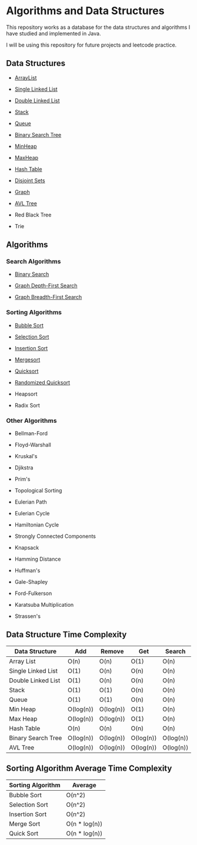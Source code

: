 # Algorithms and Data Structures
This repository works as a database for the data structures and algorithms I have studied and implemented in Java.

I will be using this repository for future projects and leetcode practice.

## Data Structures

- [ArrayList](https://github.com/Tales-Andrade/algorithms-and-data-structures-implementations/tree/main/data-structures/ArrayList)

- [Single Linked List](https://github.com/Tales-Andrade/algorithms-and-data-structures-implementations/tree/main/data-structures/SingleLinkedList)

- [Double Linked List](https://github.com/Tales-Andrade/algorithms-and-data-structures-implementations/tree/main/data-structures/DoubleLinkedList)

- [Stack](https://github.com/Tales-Andrade/algorithms-and-data-structures-implementations/tree/main/data-structures/Stack)

- [Queue](https://github.com/Tales-Andrade/algorithms-and-data-structures-implementations/tree/main/data-structures/Queue)

- [Binary Search Tree](https://github.com/Tales-Andrade/algorithms-and-data-structures-implementations/tree/main/data-structures/BinarySearchTree)

- [MinHeap](https://github.com/Tales-Andrade/algorithms-and-data-structures-implementations/tree/main/data-structures/MinHeap)

- [MaxHeap](https://github.com/Tales-Andrade/algorithms-and-data-structures-implementations/tree/main/data-structures/MaxHeap)

- [Hash Table](https://github.com/Tales-Andrade/algorithms-and-data-structures-implementations/tree/main/data-structures/HashTable)

- [Disjoint Sets](https://github.com/Tales-Andrade/algorithms-and-data-structures-implementations/tree/main/data-structures/DisjointSets)

- [Graph](https://github.com/Tales-Andrade/algorithms-and-data-structures-implementations/tree/main/data-structures/Graph)

- [AVL Tree](https://github.com/Tales-Andrade/algorithms-and-data-structures-implementations/tree/main/data-structures/AVLTree)

- Red Black Tree

- Trie

## Algorithms

### Search Algorithms

- [Binary Search](https://github.com/Tales-Andrade/algorithms-and-data-structures-implementations/tree/main/algorithms/BinarySearch)

- [Graph Depth-First Search](https://github.com/Tales-Andrade/algorithms-and-data-structures-implementations/tree/main/algorithms/GraphTraversal/DepthFirstSearch)

- [Graph Breadth-First Search](https://github.com/Tales-Andrade/algorithms-and-data-structures-implementations/tree/main/algorithms/GraphTraversal/BreadthFirstSearch)

### Sorting Algorithms

- [Bubble Sort](https://github.com/Tales-Andrade/algorithms-and-data-structures-implementations/tree/main/algorithms/BubbleSort)

- [Selection Sort](https://github.com/Tales-Andrade/algorithms-and-data-structures-implementations/tree/main/algorithms/SelectionSort)

- [Insertion Sort](https://github.com/Tales-Andrade/algorithms-and-data-structures-implementations/tree/main/algorithms/InsertionSort)

- [Mergesort](https://github.com/Tales-Andrade/algorithms-and-data-structures-implementations/tree/main/algorithms/MergeSort)

- [Quicksort](https://github.com/Tales-Andrade/algorithms-and-data-structures-implementations/tree/main/algorithms/QuickSort)

- [Randomized Quicksort](https://github.com/Tales-Andrade/algorithms-and-data-structures-implementations/tree/main/algorithms/RandomizedQuickSort)

- Heapsort

- Radix Sort

### Other Algorithms
- Bellman-Ford

- Floyd-Warshall

- Kruskal's

- Djikstra

- Prim's

- Topological Sorting

- Eulerian Path

- Eulerian Cycle

- Hamiltonian Cycle 

- Strongly Connected Components

- Knapsack

- Hamming Distance

- Huffman's

- Gale-Shapley

- Ford-Fulkerson

- Karatsuba Multiplication

- Strassen's

## Data Structure Time Complexity

| Data Structure | Add | Remove | Get | Search |
| --- | --- | --- | --- | --- |
| Array List | O(n) | O(n) | O(1) | O(n) |
| Single Linked List | O(1) | O(n) | O(n) | O(n) |
| Double Linked List | O(1) | O(n) | O(n) | O(n) |
| Stack | O(1) | O(1) | O(n) | O(n) |
| Queue | O(1) | O(1) | O(n) | O(n) |
| Min Heap | O(log(n)) | O(log(n)) | O(1) | O(n) |
| Max Heap | O(log(n)) | O(log(n)) | O(1) | O(n) |
| Hash Table | O(n) | O(n) | O(n) | O(n) |
| Binary Search Tree | O(log(n)) | O(log(n)) | O(log(n)) | O(log(n)) |
| AVL Tree | O(log(n)) | O(log(n)) | O(log(n)) | O(log(n)) |

## Sorting Algorithm Average Time Complexity

| Sorting Algorithm | Average |
| --- | --- |
| Bubble Sort | O(n^2) |
| Selection Sort | O(n^2) |
| Insertion Sort | O(n^2) |
| Merge Sort | O(n * log(n)) |
| Quick Sort | O(n * log(n)) |